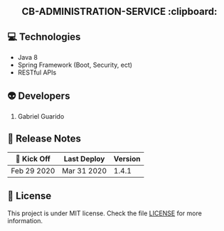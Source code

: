 <h2 align="center">
  CB-ADMINISTRATION-SERVICE :clipboard:
</h2>

## :computer: Technologies
* Java 8
* Spring Framework (Boot, Security, ect)
* RESTful APIs

## :alien: Developers
1. Gabriel Guarido

## :calendar: Release Notes
| :rocket: Kick Off | Last Deploy | Version |
|---|---|---|
| Feb 29 2020 | Mar 31 2020 | 1.4.1 |

## :memo: License
This project is under MIT license. Check the file [LICENSE](LICENSE) for more information.
